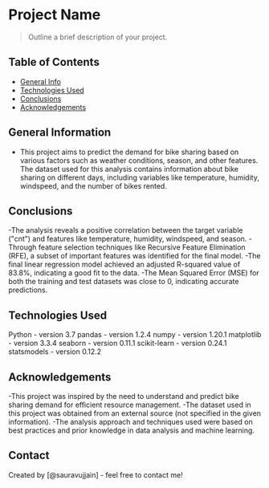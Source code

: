 # Project Name
> Outline a brief description of your project.


## Table of Contents
* [General Info](#general-information)
* [Technologies Used](#technologies-used)
* [Conclusions](#conclusions)
* [Acknowledgements](#acknowledgements)

<!-- You can include any other section that is pertinent to your problem -->

## General Information
- This project aims to predict the demand for bike sharing based on various factors such as weather conditions, season, and other features. The dataset used for this analysis contains information about bike sharing on different days, including variables like temperature, humidity, windspeed, and the number of bikes rented.

<!-- You don't have to answer all the questions - just the ones relevant to your project. -->

## Conclusions
-The analysis reveals a positive correlation between the target variable ("cnt") and features like temperature, humidity, windspeed, and season.
-Through feature selection techniques like Recursive Feature Elimination (RFE), a subset of important features was identified for the final model.
-The final linear regression model achieved an adjusted R-squared value of 83.8%, indicating a good fit to the data.
-The Mean Squared Error (MSE) for both the training and test datasets was close to 0, indicating accurate predictions.

<!-- You don't have to answer all the questions - just the ones relevant to your project. -->


## Technologies Used
Python - version 3.7
pandas - version 1.2.4
numpy - version 1.20.1
matplotlib - version 3.3.4
seaborn - version 0.11.1
scikit-learn - version 0.24.1
statsmodels - version 0.12.2

<!-- As the libraries versions keep on changing, it is recommended to mention the version of library used in this project -->

## Acknowledgements
-This project was inspired by the need to understand and predict bike sharing demand for efficient resource management.
-The dataset used in this project was obtained from an external source (not specified in the given information).
-The analysis approach and techniques used were based on best practices and prior knowledge in data analysis and machine learning.


## Contact
Created by [@sauravujjain] - feel free to contact me!


<!-- Optional -->
<!-- ## License -->
<!-- This project is open source and available under the [... License](). -->

<!-- You don't have to include all sections - just the one's relevant to your project -->
